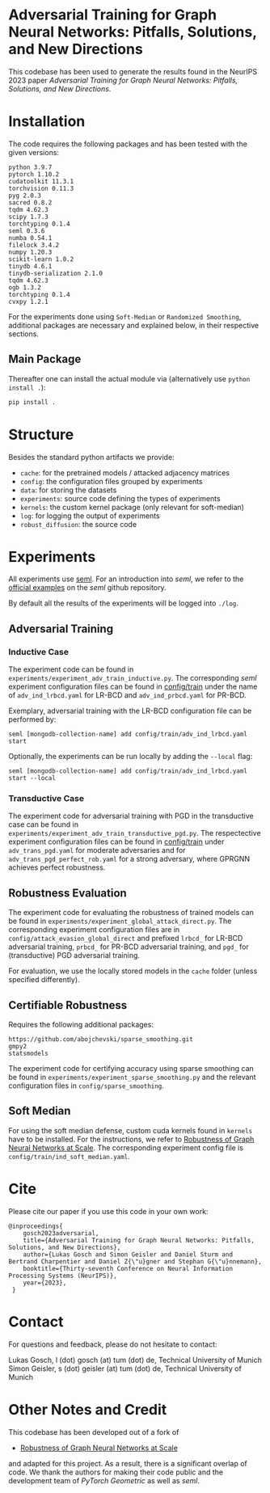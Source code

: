 # Adversarial Training for Graph Neural Networks: Pitfalls, Solutions, and New Directions

This codebase has been used to generate the results found in the NeurIPS 2023 paper *Adversarial Training for Graph Neural Networks: Pitfalls, Solutions, and New Directions*.

# Installation

The code requires the following packages and has been tested with the given versions:

```
python 3.9.7
pytorch 1.10.2
cudatoolkit 11.3.1
torchvision 0.11.3
pyg 2.0.3
sacred 0.8.2
tqdm 4.62.3
scipy 1.7.3
torchtyping 0.1.4
seml 0.3.6
numba 0.54.1
filelock 3.4.2
numpy 1.20.3
scikit-learn 1.0.2
tinydb 4.6.1
tinydb-serialization 2.1.0
tqdm 4.62.3
ogb 1.3.2
torchtyping 0.1.4
cvxpy 1.2.1
```

For the experiments done using `Soft-Median` or `Randomized Smoothing`, additional packages are necessary and explained below, in their respective sections.

## Main Package 

Thereafter one can install the actual module via (alternatively use `python install .`):
```bash
pip install .
```

# Structure

Besides the standard python artifacts we provide:

- `cache`: for the pretrained models / attacked adjacency matrices
- `config`: the configuration files grouped by experiments
- `data`: for storing the datasets
- `experiments`: source code defining the types of experiments
- `kernels`: the custom kernel package (only relevant for soft-median)
- `log`: for logging the output of experiments
- `robust_diffusion`: the source code

# Experiments

All experiments use [seml](https://github.com/TUM-DAML/seml). For an introduction into *seml*, we refer to the [official examples](https://github.com/TUM-DAML/seml/tree/master/examples) on the *seml* github repository. 

By default all the results of the experiments will be logged into `./log`.

## Adversarial Training

### Inductive Case

The experiment code can be found in `experiments/experiment_adv_train_inductive.py`. The corresponding *seml* experiment configuration files can be found in [config/train](config/train/) under the name of `adv_ind_lrbcd.yaml` for LR-BCD and `adv_ind_prbcd.yaml` for PR-BCD.

Exemplary, adversarial training with the LR-BCD configuration file can be performed by:

```
seml [mongodb-collection-name] add config/train/adv_ind_lrbcd.yaml start
```

Optionally, the experiments can be run locally by adding the `--local` flag:

```
seml [mongodb-collection-name] add config/train/adv_ind_lrbcd.yaml start --local
```

### Transductive Case

The experiment code for adversarial training with PGD in the transductive case can be found in `experiments/experiment_adv_train_transductive_pgd.py`. The respectective experiment configuration files can be found in [config/train](config/train/) under `adv_trans_pgd.yaml` for moderate adversaries and for `adv_trans_pgd_perfect_rob.yaml` for a strong adversary, where GPRGNN achieves perfect robustness.

## Robustness Evaluation

The experiment code for evaluating the robustness of trained models can be found in `experiments/experiment_global_attack_direct.py`. The corresponding experiment configuration files are in `config/attack_evasion_global_direct` and prefixed `lrbcd_` for LR-BCD adversarial training, `prbcd_` for PR-BCD adversarial training, and `pgd_` for (transductive) PGD adversarial training.

For evaluation, we use the locally stored models in the `cache` folder (unless specified differently).

## Certifiable Robustness

Requires the following additional packages:

```
https://github.com/abojchevski/sparse_smoothing.git
gmpy2
statsmodels
```

The experiment code for certifying accuracy using sparse smoothing can be found in `experiments/experiment_sparse_smoothing.py` and the relevant configuration files in `config/sparse_smoothing`.  

## Soft Median

For using the soft median defense, custom cuda kernels found in `kernels` have to be installed. For the instructions, we refer to [Robustness of Graph Neural Networks at Scale](https://github.com/sigeisler/robustness_of_gnns_at_scale). The corresponding experiment config file is `config/train/ind_soft_median.yaml`.

# Cite

Please cite our paper if you use this code in your own work:

```
@inproceedings{
    gosch2023adversarial,
    title={Adversarial Training for Graph Neural Networks: Pitfalls, Solutions, and New Directions},
    author={Lukas Gosch and Simon Geisler and Daniel Sturm and Bertrand Charpentier and Daniel Z{\"u}gner and Stephan G{\"u}nnemann},
    booktitle={Thirty-seventh Conference on Neural Information Processing Systems (NeurIPS)},
    year={2023},
 }
```

# Contact

For questions and feedback, please do not hesitate to contact:

Lukas Gosch, l (dot) gosch (at) tum (dot) de, Technical University of Munich  
Simon Geisler, s (dot) geisler (at) tum (dot) de, Technical University of Munich  

# Other Notes and Credit

This codebase has been developed out of a fork of 

- [Robustness of Graph Neural Networks at Scale](https://github.com/sigeisler/robustness_of_gnns_at_scale)

and adapted for this project. As a result, there is a significant overlap of code. We thank the authors for making their code public and the development team of *PyTorch Geometric* as well as *seml*.

